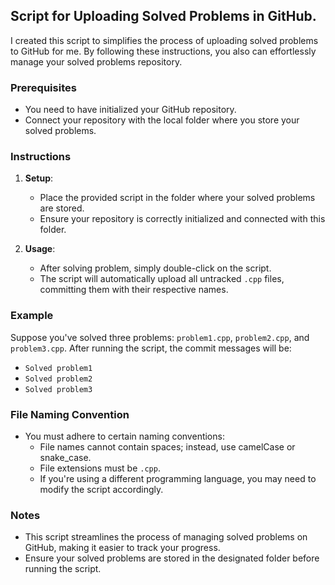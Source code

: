 ## Script for Uploading Solved Problems in GitHub.

I created this script to simplifies the process of uploading solved problems to GitHub for me. By following these instructions, you also can effortlessly manage your solved problems repository.

### Prerequisites
- You need to have initialized your GitHub repository.
- Connect your repository with the local folder where you store your solved problems.

### Instructions
1. **Setup**:
   - Place the provided script in the folder where your solved problems are stored.
   - Ensure your repository is correctly initialized and connected with this folder.

2. **Usage**:
   - After solving problem, simply double-click on the script.
   - The script will automatically upload all untracked `.cpp` files, committing them with their respective names.

### Example
Suppose you've solved three problems: `problem1.cpp`, `problem2.cpp`, and `problem3.cpp`. After running the script, the commit messages will be:
- `Solved problem1`
- `Solved problem2`
- `Solved problem3`

### File Naming Convention  
- You must adhere to certain naming conventions: 
	 - File names cannot contain spaces; instead, use camelCase or snake_case.
	 - File extensions must be `.cpp`.
	 - If you're using a different programming language, you may need to modify the script accordingly.
  

### Notes
- This script streamlines the process of managing solved problems on GitHub, making it easier to track your progress.
- Ensure your solved problems are stored in the designated folder before running the script.
